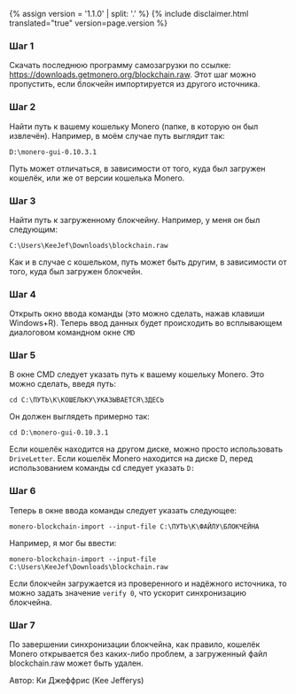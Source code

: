 {% assign version = '1.1.0' | split: '.' %}
{% include disclaimer.html translated="true" version=page.version %}
### Шаг 1

Скачать последнюю программу самозагрузки по ссылке: https://downloads.getmonero.org/blockchain.raw. Этот шаг можно пропустить, если блокчейн импортируется из другого источника.

### Шаг 2

Найти путь к вашему кошельку Monero (папке, в которую он был извлечён). Например, в моём случае путь выглядит так:

`D:\monero-gui-0.10.3.1`

Путь может отличаться, в зависимости от того, куда был загружен кошелёк, или же от версии кошелька Monero.

### Шаг 3

Найти путь к загруженному блокчейну. Например, у меня он был следующим:

`C:\Users\KeeJef\Downloads\blockchain.raw`

Как и в случае с кошельком, путь может быть другим, в зависимости от того, куда был загружен блокчейн.

### Шаг 4

Открыть окно ввода команды (это можно сделать, нажав клавиши Windows+R). Теперь ввод данных будет происходить во всплывающем диалоговом командном окне `CMD`

### Шаг 5

В окне CMD следует указать путь к вашему кошельку Monero. Это можно сделать, введя путь:

`cd C:\ПУТЬ\К\КОШЕЛЬКУ\УКАЗЫВАЕТСЯ\ЗДЕСЬ`

Он должен выглядеть примерно так:

`cd D:\monero-gui-0.10.3.1`

Если кошелёк находится на другом диске, можно просто использовать `DriveLetter`. Если кошелёк Monero находится на диске D, перед использованием команды cd следует указать `D:`

### Шаг 6

Теперь в окне ввода команды следует указать следующее:

`monero-blockchain-import --input-file C:\ПУТЬ\К\ФАЙЛУ\БЛОКЧЕЙНА`

Например, я мог бы ввести:

`monero-blockchain-import --input-file C:\Users\KeeJef\Downloads\blockchain.raw`

Если блокчейн загружается из проверенного и надёжного источника, то можно задать значение `verify 0`, что ускорит синхронизацию блокчейна.

### Шаг 7

По завершении синхронизации блокчейна, как правило, кошелёк Monero открывается без каких-либо проблем, а загруженный файл blockchain.raw может быть удален.


Автор: Ки Джеффрис (Kee Jefferys)
